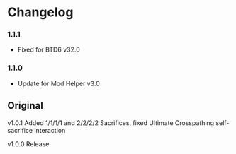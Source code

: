 # Changelog

### 1.1.1

- Fixed for BTD6 v32.0

### 1.1.0

- Update for Mod Helper v3.0

## Original

v1.0.1 Added 1/1/1/1 and 2/2/2/2 Sacrifices, fixed Ultimate Crosspathing self-sacrifice interaction

v1.0.0 Release
